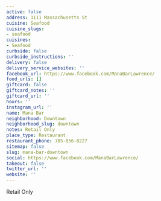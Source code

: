 ```yaml
---
active: false
address: 1111 Massachusetts St
cuisine: Seafood
cuisine_slugs:
- seafood
cuisines:
- Seafood
curbside: false
curbside_instructions: ''
delivery: false
delivery_service_websites: ''
facebook_url: https://www.facebook.com/ManaBarLawrence/
food_urls: []
giftcard: false
giftcard_notes: ''
giftcard_url: ''
hours: ''
instagram_url: ''
name: Mana Bar
neighborhood: Downtown
neighborhood_slug: downtown
notes: Retail Only
place_type: Restaurant
restaurant_phone: 785-856-8227
sitemap: false
slug: mana-bar-downtown
social: https://www.facebook.com/ManaBarLawrence/
takeout: false
twitter_url: ''
website: ''
---
```


Retail Only